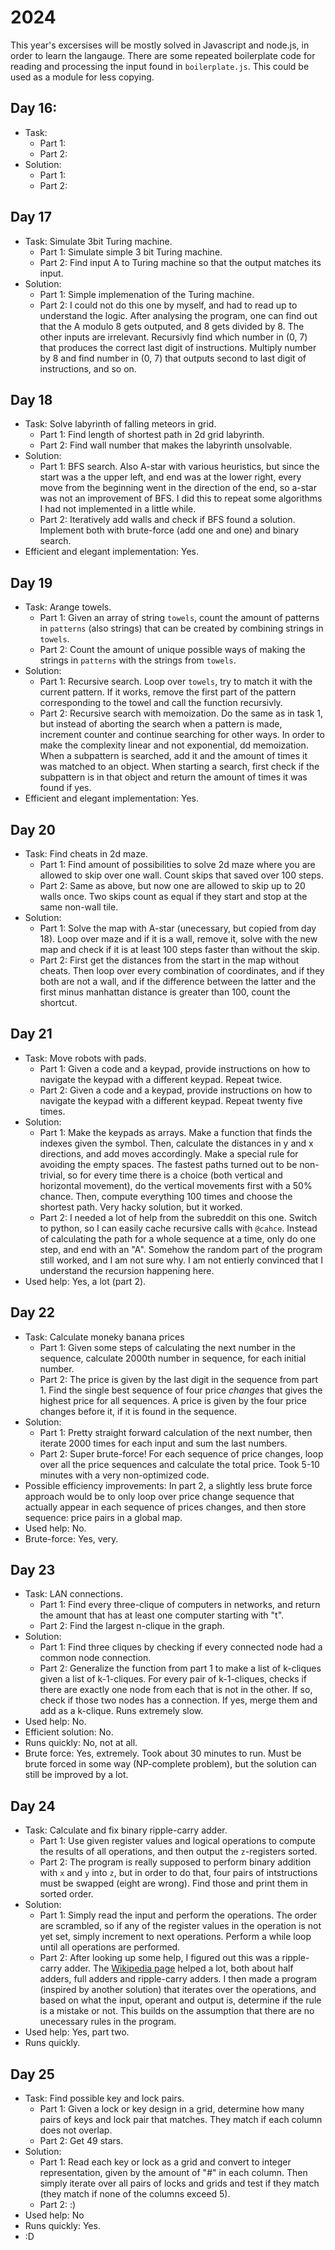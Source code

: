 # 2024

This year's excersises will be mostly solved in Javascript and node.js, in order to learn the langauge. There are some repeated boilerplate code for reading and processing the input found in `boilerplate.js`. This could be used as a module for less copying.

## Day 16:

- Task:
  - Part 1:
  - Part 2:
- Solution:
  - Part 1:
  - Part 2:

## Day 17

- Task: Simulate 3bit Turing machine.
  - Part 1: Simulate simple 3 bit Turing machine.
  - Part 2: Find input A to Turing machine so that the output matches its input.
- Solution:
  - Part 1: Simple implemenation of the Turing machine.
  - Part 2: I could not do this one by myself, and had to read up to understand the logic. After analysing the program, one can find out that the A modulo 8 gets outputed, and 8 gets divided by 8. The other inputs are irrelevant. Recursivly find which number in (0, 7) that produces the correct last digit of instructions. Multiply number by 8 and find number in (0, 7) that outputs second to last digit of instructions, and so on.

## Day 18

- Task: Solve labyrinth of falling meteors in grid.
  - Part 1: Find length of shortest path in 2d grid labyrinth.
  - Part 2: Find wall number that makes the labyrinth unsolvable.
- Solution:
  - Part 1: BFS search. Also A-star with various heuristics, but since the start was a the upper left, and end was at the lower right, every move from the beginning went in the direction of the end, so a-star was not an improvement of BFS. I did this to repeat some algorithms I had not implemented in a little while.
  - Part 2: Iteratively add walls and check if BFS found a solution. Implement both with brute-force (add one and one) and binary search.
- Efficient and elegant implementation: Yes.

## Day 19

- Task: Arange towels.
  - Part 1: Given an array of string `towels`, count the amount of patterns in `patterns` (also strings) that can be created by combining strings in `towels`.
  - Part 2: Count the amount of unique possible ways of making the strings in `patterns` with the strings from `towels`.
- Solution:
  - Part 1: Recursive search. Loop over `towels`, try to match it with the current pattern. If it works, remove the first part of the pattern corresponding to the towel and call the function recursivly.
  - Part 2: Recursive search with memoization. Do the same as in task 1, but instead of aborting the search when a pattern is made, increment counter and continue searching for other ways. In order to make the complexity linear and not exponential, dd memoization. When a subpattern is searched, add it and the amount of times it was matched to an object. When starting a search, first check if the subpattern is in that object and return the amount of times it was found if yes.
- Efficient and elegant implementation: Yes.

## Day 20

- Task: Find cheats in 2d maze.
  - Part 1: Find amount of possibilities to solve 2d maze where you are allowed to skip over one wall. Count skips that saved over 100 steps.
  - Part 2: Same as above, but now one are allowed to skip up to 20 walls once. Two skips count as equal if they start and stop at the same non-wall tile.
- Solution:
  - Part 1: Solve the map with A-star (unecessary, but copied from day 18). Loop over maze and if it is a wall, remove it, solve with the new map and check if it is at least 100 steps faster than without the skip.
  - Part 2: First get the distances from the start in the map without cheats. Then loop over every combination of coordinates, and if they both are not a wall, and if the difference between the latter and the first minus manhattan distance is greater than 100, count the shortcut.

## Day 21

- Task: Move robots with pads.
  - Part 1: Given a code and a keypad, provide instructions on how to navigate the keypad with a different keypad. Repeat twice.
  - Part 2: Given a code and a keypad, provide instructions on how to navigate the keypad with a different keypad. Repeat twenty five times.
- Solution:
  - Part 1: Make the keypads as arrays. Make a function that finds the indexes given the symbol. Then, calculate the distances in y and x directions, and add moves accordingly. Make a special rule for avoiding the empty spaces. The fastest paths turned out to be non-trivial, so for every time there is a choice (both vertical and horizontal movement), do the vertical movements first with a 50% chance. Then, compute everything 100 times and choose the shortest path. Very hacky solution, but it worked.
  - Part 2: I needed a lot of help from the subreddit on this one. Switch to python, so I can easily cache recursive calls with `@cahce`. Instead of calculating the path for a whole sequence at a time, only do one step, and end with an "A". Somehow the random part of the program still worked, and I am not sure why. I am not entierly convinced that I understand the recursion happening here.
- Used help: Yes, a lot (part 2).

## Day 22

- Task: Calculate moneky banana prices
  - Part 1: Given some steps of calculating the next number in the sequence, calculate 2000th number in sequence, for each initial number.
  - Part 2: The price is given by the last digit in the sequence from part 1. Find the single best sequence of four price *changes* that gives the highest price for all sequences. A price is given by the four price changes before it, if it is found in the sequence.
- Solution:
  - Part 1: Pretty straight forward calculation of the next number, then iterate 2000 times for each input and sum the last numbers.
  - Part 2: Super brute-force! For each sequence of price changes, loop over all the price sequences and calculate the total price. Took 5-10 minutes with a very non-optimized code.
- Possible efficiency improvements: In part 2, a slightly less brute force approach would be to only loop over price change sequence that actually appear in each sequence of prices changes, and then store sequence: price pairs in a global map.
- Used help: No.
- Brute-force: Yes, very.

## Day 23

- Task: LAN connections.
  - Part 1: Find every three-clique of computers in networks, and return the amount that has at least one computer starting with "t".
  - Part 2: Find the largest n-clique in the graph.
- Solution:
  - Part 1: Find three cliques by checking if every connected node had a common node connection.
  - Part 2: Generalize the function from part 1 to make a list of k-cliques given a list of k-1-cliques. For every pair of k-1-cliques, checks if there are exactly one node from each that is not in the other. If so, check if those two nodes has a connection. If yes, merge them and add as a k-clique. Runs extremely slow.
- Used help: No.
- Efficient solution: No.
- Runs quickly: No, not at all.
- Brute force: Yes, extremely. Took about 30 minutes to run. Must be brute forced in some way (NP-complete problem), but the solution can still be improved by a lot.

## Day 24

- Task: Calculate and fix binary ripple-carry adder.
  - Part 1: Use given register values and logical operations to compute the results of all operations, and then output the `z`-registers sorted.
  - Part 2: The program is really supposed to perform binary addition with `x` and `y` into `z`, but in order to do that, four pairs of intstructions must be swapped (eight are wrong). Find those and print them in sorted order.
- Solution:
  - Part 1: Simply read the input and perform the operations. The order are scrambled, so if any of the register values in the operation is not yet set, simply increment to next operations. Perform a while loop until all operations are performed.
  - Part 2: After looking up some help, I figured out this was a ripple-carry adder. The [Wikipedia page](https://en.wikipedia.org/wiki/Adder_(electronics)#Ripple-carry_adder) helped a lot, both about half adders, full adders and ripple-carry adders. I then made a program (inspired by another solution) that iterates over the operations, and based on what the input, operant and output is, determine if the rule is a mistake or not. This builds on the assumption that there are no unecessary rules in the program.
- Used help: Yes, part two.
- Runs quickly.

## Day 25

- Task: Find possible key and lock pairs.
  - Part 1: Given a lock or key design in a grid, determine how many pairs of keys and lock pair that matches. They match if each column does not overlap.
  - Part 2: Get 49 stars.
- Solution:
  - Part 1: Read each key or lock as a grid and convert to integer representation, given by the amount of "#" in each column. Then simply iterate over all pairs of locks and grids and test if they match (they match if none of the columns exceed 5).
  - Part 2: :)
- Used help: No
- Runs quickly: Yes.
- :D
